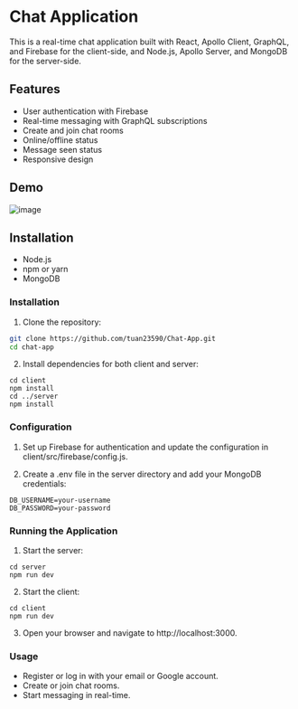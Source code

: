 # Chat Application

This is a real-time chat application built with React, Apollo Client, GraphQL, and Firebase for the client-side, and Node.js, Apollo Server, and MongoDB for the server-side.
## Features

- User authentication with Firebase
- Real-time messaging with GraphQL subscriptions
- Create and join chat rooms
- Online/offline status
- Message seen status
- Responsive design
## Demo

![image](https://github.com/user-attachments/assets/1c0e7255-d92e-4d2d-8ee5-58f170abaa16)


## Installation

- Node.js
- npm or yarn
- MongoDB

### Installation

1. Clone the repository:

```sh
git clone https://github.com/tuan23590/Chat-App.git
cd chat-app   
```
2. Install dependencies for both client and server:

```
cd client
npm install
cd ../server
npm install
```
### Configuration

1. Set up Firebase for authentication and update the configuration in client/src/firebase/config.js.

2. Create a .env file in the server directory and add your MongoDB credentials:

```
DB_USERNAME=your-username
DB_PASSWORD=your-password
```

### Running the Application

1. Start the server:

```
cd server
npm run dev
```

2. Start the client:

```
cd client
npm run dev
```
3. Open your browser and navigate to http://localhost:3000.

### Usage

- Register or log in with your email or Google account.
- Create or join chat rooms.
- Start messaging in real-time.
